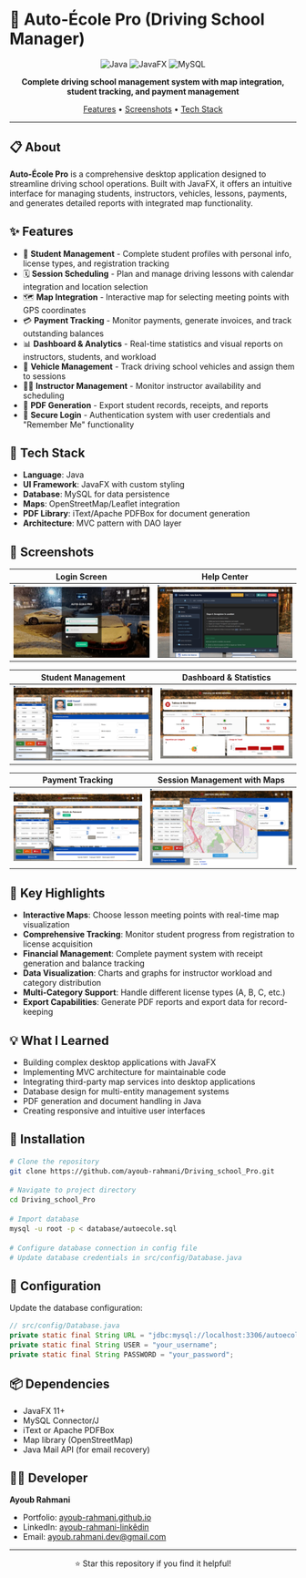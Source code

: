 # 🚗 Auto-École Pro (Driving School Manager)

<div align="center">

![Java](https://img.shields.io/badge/Java-ED8B00?style=for-the-badge&logo=java&logoColor=white)
![JavaFX](https://img.shields.io/badge/JavaFX-ED8B00?style=for-the-badge&logo=java&logoColor=white)
![MySQL](https://img.shields.io/badge/MySQL-4479A1?style=for-the-badge&logo=mysql&logoColor=white)

**Complete driving school management system with map integration, student tracking, and payment management**

[Features](#-features) • [Screenshots](#-screenshots) • [Tech Stack](#-tech-stack)

</div>

---

## 📋 About

**Auto-École Pro** is a comprehensive desktop application designed to streamline driving school operations. Built with JavaFX, it offers an intuitive interface for managing students, instructors, vehicles, lessons, payments, and generates detailed reports with integrated map functionality.

## ✨ Features

- 👥 **Student Management** - Complete student profiles with personal info, license types, and registration tracking
- 🗓️ **Session Scheduling** - Plan and manage driving lessons with calendar integration and location selection
- 🗺️ **Map Integration** - Interactive map for selecting meeting points with GPS coordinates
- 💳 **Payment Tracking** - Monitor payments, generate invoices, and track outstanding balances
- 📊 **Dashboard & Analytics** - Real-time statistics and visual reports on instructors, students, and workload
- 🚙 **Vehicle Management** - Track driving school vehicles and assign them to sessions
- 👨‍🏫 **Instructor Management** - Monitor instructor availability and scheduling
- 📄 **PDF Generation** - Export student records, receipts, and reports
- 🔐 **Secure Login** - Authentication system with user credentials and "Remember Me" functionality

## 🎯 Tech Stack

- **Language**: Java
- **UI Framework**: JavaFX with custom styling
- **Database**: MySQL for data persistence
- **Maps**: OpenStreetMap/Leaflet integration
- **PDF Library**: iText/Apache PDFBox for document generation
- **Architecture**: MVC pattern with DAO layer

## 📸 Screenshots

<div align="center">

| Login Screen | Help Center |
|-------------|-------------|
| ![Login](screenshots/login.png) | ![Help](screenshots/help.png) |

| Student Management | Dashboard & Statistics |
|-------------------|----------------------|
| ![Students](screenshots/students.png) | ![Dashboard](screenshots/dashboard.png) |

| Payment Tracking | Session Management with Maps |
|-----------------|----------------------------|
| ![Payments](screenshots/payments.png) | ![Sessions](screenshots/sessions.png) |

</div>

## 🚀 Key Highlights

- **Interactive Maps**: Choose lesson meeting points with real-time map visualization
- **Comprehensive Tracking**: Monitor student progress from registration to license acquisition
- **Financial Management**: Complete payment system with receipt generation and balance tracking
- **Data Visualization**: Charts and graphs for instructor workload and category distribution
- **Multi-Category Support**: Handle different license types (A, B, C, etc.)
- **Export Capabilities**: Generate PDF reports and export data for record-keeping

## 💡 What I Learned

- Building complex desktop applications with JavaFX
- Implementing MVC architecture for maintainable code
- Integrating third-party map services into desktop applications
- Database design for multi-entity management systems
- PDF generation and document handling in Java
- Creating responsive and intuitive user interfaces

## 📝 Installation

```bash
# Clone the repository
git clone https://github.com/ayoub-rahmani/Driving_school_Pro.git

# Navigate to project directory
cd Driving_school_Pro

# Import database
mysql -u root -p < database/autoecole.sql

# Configure database connection in config file
# Update database credentials in src/config/Database.java
```

## 🔧 Configuration

Update the database configuration:
```java
// src/config/Database.java
private static final String URL = "jdbc:mysql://localhost:3306/autoecole";
private static final String USER = "your_username";
private static final String PASSWORD = "your_password";
```

## 📦 Dependencies

- JavaFX 11+
- MySQL Connector/J
- iText or Apache PDFBox
- Map library (OpenStreetMap)
- Java Mail API (for email recovery)

## 👨‍💻 Developer

**Ayoub Rahmani**

- Portfolio: [ayoub-rahmani.github.io](https://ayoub-rahmani.github.io)
- LinkedIn: [ayoub-rahmani-linkêdin](https://www.linkedin.com/in/ayoub-rahmani-linkêdin)
- Email: ayoub.rahmani.dev@gmail.com

---

<div align="center">

⭐ Star this repository if you find it helpful!

</div>